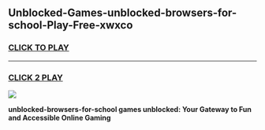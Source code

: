 
## Unblocked-Games-unblocked-browsers-for-school-Play-Free-xwxco
<h3>
<a href="https://premium76.site?title=unblocked-browsers-for-school&ref=19M">CLICK TO PLAY</a></h3>
<hr>

<h3>
<a href="https://premium76.site?title=unblocked-browsers-for-school&ref=19M">CLICK 2 PLAY</a>
  
</h3>

<a href="https://premium76.site?title=unblocked-browsers-for-school&ref=19M"><img src="https://clearcache.store/games.png"></a>


**unblocked-browsers-for-school games unblocked: Your Gateway to Fun and Accessible Online Gaming**
